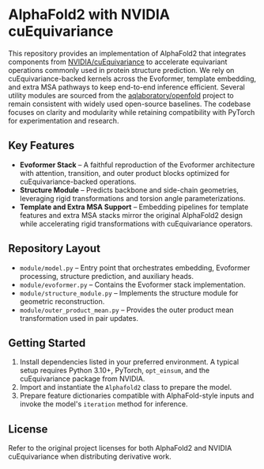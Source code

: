 # AlphaFold2 with NVIDIA cuEquivariance

This repository provides an implementation of AlphaFold2 that integrates components from [NVIDIA/cuEquivariance](https://github.com/NVIDIA/cuEquivariance) to accelerate equivariant operations commonly used in protein structure prediction. We rely on cuEquivariance-backed kernels across the Evoformer, template embedding, and extra MSA pathways to keep end-to-end inference efficient. Several utility modules are sourced from the [aqlaboratory/openfold](https://github.com/aqlaboratory/openfold) project to remain consistent with widely used open-source baselines. The codebase focuses on clarity and modularity while retaining compatibility with PyTorch for experimentation and research.

## Key Features

- **Evoformer Stack** – A faithful reproduction of the Evoformer architecture with attention, transition, and outer product blocks optimized for cuEquivariance-backed operations.
- **Structure Module** – Predicts backbone and side-chain geometries, leveraging rigid transformations and torsion angle parameterizations.
- **Template and Extra MSA Support** – Embedding pipelines for template features and extra MSA stacks mirror the original AlphaFold2 design while accelerating rigid transformations with cuEquivariance operators.

## Repository Layout

- `module/model.py` – Entry point that orchestrates embedding, Evoformer processing, structure prediction, and auxiliary heads.
- `module/evoformer.py` – Contains the Evoformer stack implementation.
- `module/structure_module.py` – Implements the structure module for geometric reconstruction.
- `module/outer_product_mean.py` – Provides the outer product mean transformation used in pair updates.

## Getting Started

1. Install dependencies listed in your preferred environment. A typical setup requires Python 3.10+, PyTorch, `opt_einsum`, and the cuEquivariance package from NVIDIA.
2. Import and instantiate the `Alphafold2` class to prepare the model.
3. Prepare feature dictionaries compatible with AlphaFold-style inputs and invoke the model's `iteration` method for inference.

## License

Refer to the original project licenses for both AlphaFold2 and NVIDIA cuEquivariance when distributing derivative work.
